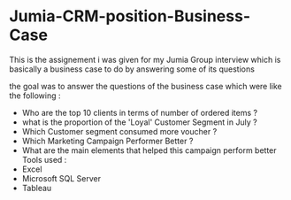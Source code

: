 # Jumia-CRM-position-Business-Case  
This is the assignement i was given for my Jumia Group interview which is basically a business case to do by answering some of its questions  

the goal was to answer the questions of the business case which were like the following :    
- Who are the top 10 clients in terms of number of ordered items ?  
- what is the proportion of the 'Loyal' Customer Segment in July ?   
- Which Customer segment consumed more voucher ?   
- Which Marketing Campaign Performer Better ?   
- What are the main elements that helped this campaign perform better   
Tools used :   
- Excel  
- Microsoft SQL Server  
- Tableau   
